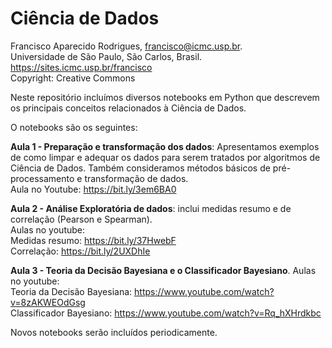 # Ciência de Dados
Francisco Aparecido Rodrigues, francisco@icmc.usp.br.<br>
Universidade de São Paulo, São Carlos, Brasil.<br>
https://sites.icmc.usp.br/francisco <br>
Copyright: Creative Commons

Neste repositório incluímos diversos notebooks em Python que descrevem os principais conceitos relacionados à Ciência de Dados.

O notebooks são os seguintes:

**Aula 1 - Preparação e transformação dos dados**: Apresentamos exemplos de como limpar e adequar os dados para serem tratados por algoritmos de Ciência de Dados. Também consideramos métodos básicos de pré-processamento e transformação de dados.<br>
Aula no Youtube: https://bit.ly/3em6BA0

**Aula 2 - Análise Exploratória de dados**: inclui medidas resumo e de correlação (Pearson e Spearman).<br>
Aulas no youtube: <br> 
Medidas resumo: https://bit.ly/37HwebF <br>
Correlação: https://bit.ly/2UXDhIe <br>

**Aula 3 - Teoria da Decisão Bayesiana e o Classificador Bayesiano**.
Aulas no youtube: <br> 
Teoria da Decisão Bayesiana: https://www.youtube.com/watch?v=8zAKWEOdGsg <br>
Classificador Bayesiano: https://www.youtube.com/watch?v=Rq_hXHrdkbc <br>


Novos notebooks serão incluídos periodicamente.
